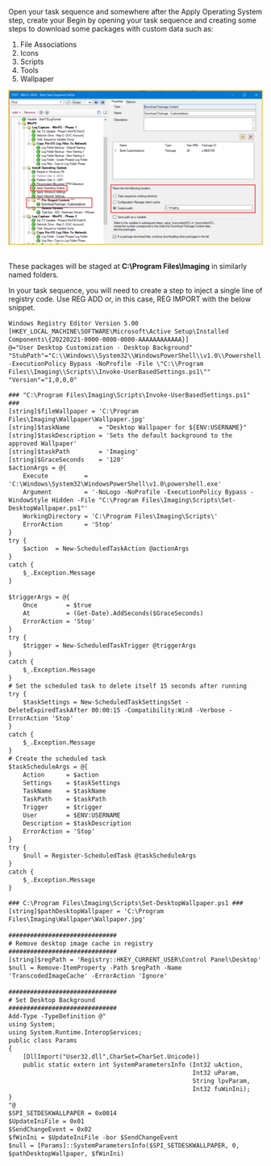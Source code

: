 Open your task sequence and somewhere after the Apply Operating System step, create your 
Begin by opening your task sequence and creating some steps to download some packages with custom data such as:
1. File Associations
2. Icons
3. Scripts
4. Tools
5. Wallpaper

![image info](./images/PostTS-User-Customization/Pre-Staged-Content-Layout.png)
<IMAGE FILE HERE>

These packages will be staged at __C:\Program Files\Imaging__ in similarly named folders.

In your task sequence, you will need to create a step to inject a single line of registry code.
Use REG ADD or, in this case, REG IMPORT with the below snippet.
```
Windows Registry Editor Version 5.00
[HKEY_LOCAL_MACHINE\SOFTWARE\Microsoft\Active Setup\Installed Components\{20220221-0000-0000-0000-AAAAAAAAAAAA}]
@="User Desktop Customization - Desktop Background"
"StubPath"="C:\\Windows\\System32\\WindowsPowerShell\\v1.0\\Powershell.exe -ExecutionPolicy Bypass -NoProfile -File \"C:\\Program Files\\Imaging\\Scripts\\Invoke-UserBasedSettings.ps1\""
"Version"="1,0,0,0"
```


```
### "C:\Program Files\Imaging\Scripts\Invoke-UserBasedSettings.ps1" ###
[string]$fileWallpaper = 'C:\Program Files\Imaging\Wallpaper\Wallpaper.jpg'
[string]$taskName        = "Desktop Wallpaper for ${ENV:USERNAME}"
[string]$taskDescription = 'Sets the default background to the approved Wallpaper'
[string]$taskPath        = 'Imaging'
[string]$GraceSeconds    = '120'
$actionArgs = @{
    Execute          = 'C:\Windows\System32\WindowsPowerShell\v1.0\powershell.exe'
    Argument         = '-NoLogo -NoProfile -ExecutionPolicy Bypass -WindowStyle Hidden -File "C:\Program Files\Imaging\Scripts\Set-DesktopWallpaper.ps1"'
    WorkingDirectory = 'C:\Program Files\Imaging\Scripts\'
    ErrorAction      = 'Stop'
}
try {
    $action  = New-ScheduledTaskAction @actionArgs
}
catch {
    $_.Exception.Message
}

$triggerArgs = @{
    Once        = $true
    At          = (Get-Date).AddSeconds($GraceSeconds)
    ErrorAction = 'Stop'
}
try {
    $trigger = New-ScheduledTaskTrigger @triggerArgs
}
catch {
    $_.Exception.Message
}
# Set the scheduled task to delete itself 15 seconds after running
try {
    $taskSettings = New-ScheduledTaskSettingsSet -DeleteExpiredTaskAfter 00:00:15 -Compatibility:Win8 -Verbose -ErrorAction 'Stop'
}
catch {
    $_.Exception.Message
}
# Create the scheduled task
$taskScheduleArgs = @{
    Action      = $action
    Settings    = $taskSettings
    TaskName    = $taskName
    TaskPath    = $taskPath
    Trigger     = $trigger
    User        = $ENV:USERNAME
    Description = $taskDescription
    ErrorAction = 'Stop'
}
try {
    $null = Register-ScheduledTask @taskScheduleArgs
}
catch {
    $_.Exception.Message
}
```

```
### C:\Program Files\Imaging\Scripts\Set-DesktopWallpaper.ps1 ###
[string]$pathDesktopWallpaper = 'C:\Program Files\Imaging\Wallpaper\Wallpaper.jpg'

##############################
# Remove desktop image cache in registry
##############################
[string]$regPath = 'Registry::HKEY_CURRENT_USER\Control Panel\Desktop'
$null = Remove-ItemProperty -Path $regPath -Name 'TranscodedImageCache' -ErrorAction 'Ignore'

##############################
# Set Desktop Background
##############################
Add-Type -TypeDefinition @"
using System;
using System.Runtime.InteropServices;
public class Params
{
    [DllImport("User32.dll",CharSet=CharSet.Unicode)]
    public static extern int SystemParametersInfo (Int32 uAction,
                                                   Int32 uParam,
                                                   String lpvParam,
                                                   Int32 fuWinIni);
}
"@
$SPI_SETDESKWALLPAPER = 0x0014
$UpdateIniFile = 0x01
$SendChangeEvent = 0x02
$fWinIni = $UpdateIniFile -bor $SendChangeEvent
$null = [Params]::SystemParametersInfo($SPI_SETDESKWALLPAPER, 0, $pathDesktopWallpaper, $fWinIni)
```
